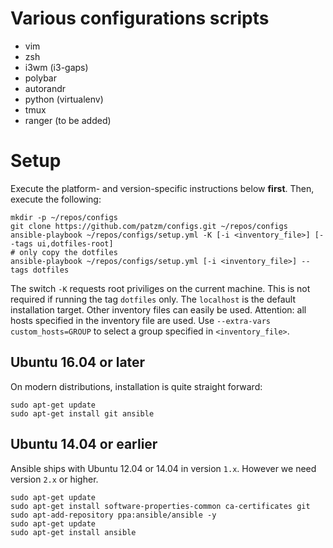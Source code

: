 # Various configurations scripts

* vim
* zsh
* i3wm (i3-gaps)
* polybar
* autorandr
* python (virtualenv)
* tmux
* ranger (to be added)

# Setup
Execute the platform- and version-specific instructions below **first**.
Then, execute the following:
```
mkdir -p ~/repos/configs
git clone https://github.com/patzm/configs.git ~/repos/configs
ansible-playbook ~/repos/configs/setup.yml -K [-i <inventory_file>] [--tags ui,dotfiles-root]
# only copy the dotfiles
ansible-playbook ~/repos/configs/setup.yml [-i <inventory_file>] --tags dotfiles
```
The switch `-K` requests root priviliges on the current machine.
This is not required if running the tag `dotfiles` only.
The `localhost` is the default installation target.
Other inventory files can easily be used.
Attention: all hosts specified in the inventory file are used.
Use `--extra-vars custom_hosts=GROUP` to select a group specified in `<inventory_file>`.

## Ubuntu 16.04 or later
On modern distributions, installation is quite straight forward:
```
sudo apt-get update
sudo apt-get install git ansible
```

## Ubuntu 14.04 or earlier
Ansible ships with Ubuntu 12.04 or 14.04 in version `1.x`.
However we need version `2.x` or higher.
```
sudo apt-get update
sudo apt-get install software-properties-common ca-certificates git
sudo apt-add-repository ppa:ansible/ansible -y
sudo apt-get update
sudo apt-get install ansible
```
